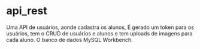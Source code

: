 # api_rest
Uma API de usuários, aonde cadastra os alunos, É gerado um token para os usuários, tem o CRUD de usuários e alunos e tem uploads de imagens para cada aluno. O banco de dados MySQL Workbench.
